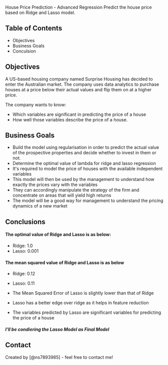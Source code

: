 House Price Prediction - Advanced Regression
 Predict the house price based on Ridge and Lasso model.


## Table of Contents
* Objectives
* Business Goals
* Conculsion


## Objectives
A US-based housing company named Surprise Housing has decided to enter the Australian market. The company uses data analytics to purchase houses at a price below their actual values and flip them on at a higher price.

The company wants to know:

 - Which variables are significant in predicting the price of a house
 - How well those variables describe the price of a house.

## Business Goals

- Build the model using regularisation in order to predict the actual value of the prospective properties and decide whether to invest in them or not.
- Determine the optimal value of lambda for ridge and lasso regression
- It's required to model the price of houses with the available independent variables
- This model will then be used by the management to understand how exactly the prices vary with the variables
- They can accordingly manipulate the strategy of the firm and concentrate on areas that will yield high returns
- The model will be a good way for management to understand the pricing dynamics of a new market

## Conclusions
#### The optimal value of Ridge and Lasso is as below:

- Ridge: 1.0
- Lasso: 0.001

#### The mean squared value of Ridge and Lasso is as below

- Ridge: 0.12
- Lasso: 0.11

- The Mean Squared Error of Lasso is slightly lower than that of Ridge
- Lasso has a better edge over ridge as it helps in feature reduction
- The variables predicted by Lasso are significant variables for predicting the price of a house

##### I'll be condiering the Lasso Model as Final Model

## Contact
Created by [@ns7893985] - feel free to contact me!
